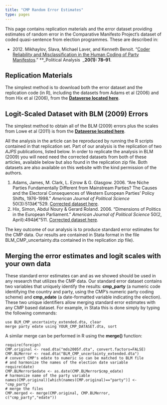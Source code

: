```yaml
---
title: "CMP Random Error Estimates"
type: pages
---
```


This page contains replication materials and the error dataset providing estimates of random error in the Comparative Manifesto Project’s dataset of coded quasi-sentence from election programmes. These are described in:

*  2012\. Mikhaylov, Slava, Michael Laver, and Kenneth Benoit. “[Coder Reliability and Misclassification in the Human Coding of Party Manifestos](/pdfs/MLB_PA_2012.pdf).” **_Political Analysis  _**20(1): 78–91**.


## Replication Materials

The simplest method is to download both the error dataset and the replication code (in R), including the datasets from Adams et al (2006) and from Hix et al (2006), from the **[Dataverse located here](http://dvn.iq.harvard.edu/dvn/dv/Mikhaylov/faces/study/StudyPage.xhtml?globalId=hdl:1902.1/17073&studyListingIndex=0_5770dea2e7a7c2ac7d8938933f90)**.

## Logit-Scaled Dataset with BLM (2009) Errors

The simplest method to obtain all of the BLM (2009) errors plus the scales from Lowe et al (2011) is from the **[Dataverse located here](http://dvn.iq.harvard.edu/dvn/dv/Mikhaylov/faces/study/StudyPage.xhtml?globalId=hdl:1902.1/17073&studyListingIndex=0_5770dea2e7a7c2ac7d8938933f90)**.

All the analysis in the article can be reproduced by running the R scripts contained in that replication set. Part of our analysis is the replication of two _AJPS_ publications, listed below. In order to replicate the analysis in BLM (2009) you will need need the corrected datasets from both of these articles, available below but also found in the replication zip file. Both datasets are also available on this website with the kind permission of the authors.

1.  Adams, James, M. Clark, L. Ezrow & G. Glasgow. 2006\. “Are Niche Parties Fundamentally Different from Mainstream Parties? The Causes and the Electoral Consequences of Western European Parties’ Policy Shifts, 1976-1998.” _American Journal of Political Science_ 50(3):513â€“529\. [Corrected dataset here](/assets/cmp/Adams_etal_replication.dta).
2.  Hix, Simon, Abdul Noury & Gerard Roland. 2006\. “Dimensions of Politics in the European Parliament.” _American Journal of Political Science_ 50(2, April):494â€“511\. [Corrected dataset here](/assets/cmp/Hix_etal_replication.dta).

The key outcome of our analysis is to produce standard error estimates for the CMP data. Our results are contained in Stata format in the file BLM_CMP_uncertainty.dta contained in the replication zip file).

## Merging the error estimates and logit scales with your own data

These standard error estimates can and as we showed should be used in any research that utilizes the CMP data. Our standard error dataset contains two variables that uniquely identify the results: **cmp_party** (a numeric code identifying the country and party, using the CMP’s numeric party coding scheme) and **cmp_edate** (a date-formatted variable indicating the election). These two unique identifiers allow merging standard error estimates with any CMP based dataset. For example, in Stata this is done simply by typing the following commands:

```
use BLM_CMP_uncertainty_extended.dta, clear
merge party edate using YOUR_CMP_DATASET.dta, sort
```

A similar merge can be performed in R using the **merge()** function:

```{r}
require(foreign)
CMP.original <- read.dta("mds2005f.dta", convert.factors=FALSE)
CMP.BLMerror <- read.dta("BLM_CMP_uncertainty_extended.dta")
# convert CMP's edate to numeric so can be matched to BLM file
# and harmonize the names of the election date variable
require(date)
CMP.BLMerror$edate <- as.date(CMP.BLMerror$cmp_edate)
# harmonize name of the party variable
names(CMP.original)[which(names(CMP.original)=="party")] <- "cmp_party"
# merge the files
CMP.merged <- merge(CMP.original, CMP.BLMerror, c("cmp_party","edate"))
```

